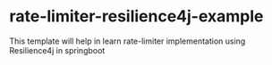 # rate-limiter-resilience4j-example
This template will help in learn rate-limiter implementation using Resilience4j in springboot
